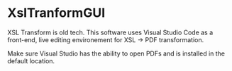 # XslTranformGUI
XSL Transform is old tech. This software uses Visual Studio Code as a front-end, live editing environement for XSL -> PDF transformation. 

Make sure Visual Studio has the ability to open PDFs and is installed in the default location.
